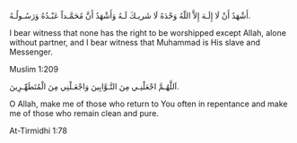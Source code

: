 أَشْهَدُ أَنْ لَا إِلَـهَ إِلاَّ اللّهُ وَحْدَهُ لَا شَريـكَ لَـهُ وَأَشْهَدُ أَنَّ مُحَمَّـداً عَبْـدُهُ وَرَسُـولُـهُ.

I bear witness that none has the right to be worshipped except Allah, alone without partner, and I bear witness that Muhammad is His slave and Messenger.

Muslim 1:209

اَللَّهُـمَّ اجْعَلْنِـي مِنَ التَّـوَّابِينَ وَاجْعَـلْنِي مِنَ الْمُتَطَهِّـرِينَ.

O Allah, make me of those who return to You often in repentance and make me of those who remain clean and pure.

At-Tirmidhi 1:78